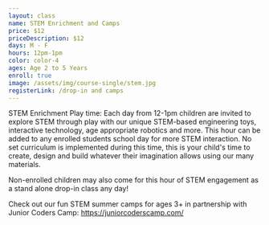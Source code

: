 ```yaml
---
layout: class
name: STEM Enrichment and Camps
price: $12
priceDescription: $12
days: M - F
hours: 12pm-1pm
color: color-4
ages: Age 2 to 5 Years
enroll: true
image: /assets/img/course-single/stem.jpg
registerLink: /drop-in and camps
---
```


STEM Enrichment Play time: Each day from 12-1pm children are invited to explore STEM through play with our unique STEM-based engineering toys,  interactive technology, age appropriate robotics and more. This hour can be added to any enrolled students school day for more STEM interaction. No set curriculum is implemented during this time, this is your child's time to create, design and build whatever their imagination allows using our many materials. 

Non-enrolled children may also come for this hour of STEM engagement as a stand alone drop-in class any day!

Check out our fun STEM summer camps for ages 3+ in partnership with Junior Coders Camp: https://juniorcoderscamp.com/
